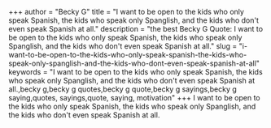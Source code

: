 +++
author = "Becky G"
title = "I want to be open to the kids who only speak Spanish, the kids who speak only Spanglish, and the kids who don't even speak Spanish at all."
description = "the best Becky G Quote: I want to be open to the kids who only speak Spanish, the kids who speak only Spanglish, and the kids who don't even speak Spanish at all."
slug = "i-want-to-be-open-to-the-kids-who-only-speak-spanish-the-kids-who-speak-only-spanglish-and-the-kids-who-dont-even-speak-spanish-at-all"
keywords = "I want to be open to the kids who only speak Spanish, the kids who speak only Spanglish, and the kids who don't even speak Spanish at all.,becky g,becky g quotes,becky g quote,becky g sayings,becky g saying,quotes, sayings,quote, saying, motivation"
+++
I want to be open to the kids who only speak Spanish, the kids who speak only Spanglish, and the kids who don't even speak Spanish at all.
